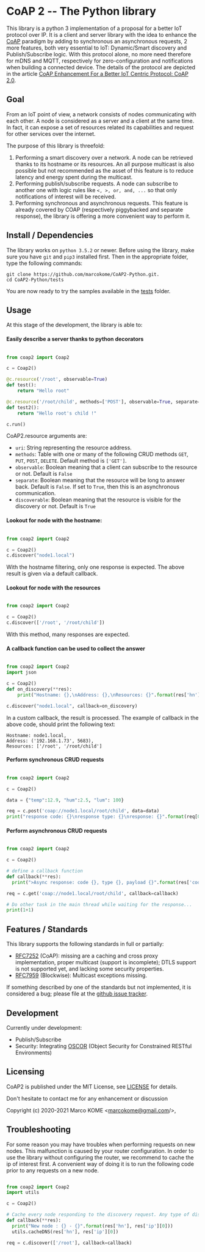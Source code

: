 

# CoAP 2 -- The Python library

This library is a python 3 implementation of a proposal for a better IoT protocol over IP. It is a client and server library with the idea to enhance the [CoAP](http://coap.technology/) paradigm by adding to synchronous an asynchronous requests, 2 more features, both very essential to IoT: Dynamic/Smart discovery and Publish/Subscribe logic. With this protocol alone, no more need therefore for mDNS and MQTT, respectively for zero-configuration and notifications when building a connected device. The details of the protocol are depicted in the article [CoAP Enhancement For a Better IoT Centric Protocol: CoAP 2.0](https://ieeexplore.ieee.org/abstract/document/8554494).


Goal
-----------

From an IoT point of view, a network consists of nodes communicating with each other. A node is considered as a server and a client at the same time. In fact, it can expose a set of resources related its capabilities and request for other services over the internet.

The purpose of this library is threefold:

1. Performing a smart discovery over a network. A node can be retrieved thanks to its hostname or its resources. An all purpose multicast is also possible but not recommended as the asset of this feature is to reduce latency and energy spent during the multicast.
2. Performing publish/subscribe requests. A node can subscribe to another one with logic rules like ``<, >, or, and, ...`` so that only notifications of interest will be received.
3. Performing synchronous and asynchronous requests. This feature is already covered by COAP (respectively piggybacked and separate response), the library is offering a more convenient way to perform it.

Install / Dependencies
----------------------

The library works on ``python 3.5.2`` or newer. Before using the library, make sure you have ``git`` and ``pip3`` installed first. Then in the appropriate folder, type the following commands:

```
git clone https://github.com/marcokome/CoAP2-Python.git.
cd CoAP2-Python/tests
```

You are now ready to try the samples available in the [tests](tests) folder.


Usage
--------------------------

At this stage of the development, the library is able to:

#### Easily describe a server thanks to python decorators

```python

from coap2 import Coap2

c = Coap2()

@c.resource('/root', observable=True)
def test():
	return "Hello root"

@c.resource('/root/child', methods=['POST'], observable=True, separate=False)
def test2():
	return "Hello root's child !"

c.run()
```
 CoAP2.resource arguments are:

* ``uri``: String representing the resource address.
* ``methods``: Table with one or many of the following CRUD methods ``GET``, ``PUT``, ``POST``, ``DELETE``. Default method is ``['GET']``.
* ``observable``: Boolean meaning that a client can subscribe to the resource or not. Default is ``False``
* ``separate``: Boolean meaning that the resource will be long to answer back. Default is ``False``. If set to ``True``, then this is an asynchronous communication.
* ``discoverable``: Boolean meaning that the resource is visible for the discovery or not. Default is ``True``

#### Lookout for node with the hostname:

```python

from coap2 import Coap2

c = Coap2()
c.discover("node1.local")
```

With the hostname filtering, only one response is expected. The above result is given via a default callback.

#### Lookout for node with the resources

```python

from coap2 import Coap2

c = Coap2()
c.discover(['/root', '/root/child'])
```

With this method, many responses are expected.

#### A callback function can be used to collect the answer

```python

from coap2 import Coap2
import json

c = Coap2()
def on_discovery(**res):
	print("Hostname: {},\nAddress: {},\nResources: {}".format(res['hn'], res['ip'], [k for k in json.loads(res['rs']).keys()]))

c.discover("node1.local", callback=on_discovery)
```

In a custom callback, the result is processed. The example of callback in the above code, should print the following text:

```
Hostname: node1.local,
Address: ('192.168.1.73', 5683),
Resources: ['/root', '/root/child']
```

#### Perform synchronous CRUD requests

```python

from coap2 import Coap2

c = Coap2()

data = {"temp":12.9, "hum":2.5, "lum": 100}

req = c.post('coap://node1.local/root/child', data=data)
print("response code: {}\nresponse type: {}\nresponse: {}".format(req[0], req[1], req[2]))
```

#### Perform asynchronous CRUD requests
```python

from coap2 import Coap2

c = Coap2()

# define a callback function
def callback(**res):
  print(">Async response: code {}, type {}, payload {}".format(res['code'], res['type'], res['payload']))

req = c.get('coap://node1.local/root/child', callback=callback)

# Do other task in the main thread while waiting for the response...
print(1+1)
```

Features / Standards
--------------------

This library supports the following standards in full or partially:

* [RFC7252](https://tools.ietf.org/html/rfc7252) (CoAP): missing are a caching and cross proxy implementation, proper
  multicast (support is incomplete); DTLS support is not supported yet,
  and lacking some security properties.
* [RFC7959](https://tools.ietf.org/html/rfc7959) (Blockwise): Multicast exceptions missing.

If something described by one of the standards but not implemented, it is
considered a bug; please file at the [github issue tracker](issues).

Development
-----------

Currently under development:

* Publish/Subscribe
* Security: Integrating [OSCOR](https://tools.ietf.org/html/rfc8613) (Object Security for Constrained RESTful Environments)


Licensing
---------

CoAP2 is published under the MIT License, see [LICENSE](LICENSE) for details.

Don't hesitate to contact me for any enhancement or discussion

Copyright (c) 2020-2021 Marco KOME <marcokome@gmail.com/>,

Troubleshooting
---------------
For some reason you may have troubles when performing requests on new nodes. This malfunction is caused by your router configuration. In order to use the library without configuring the router, we recommend to cache the ip of interest first. A convenient way of doing it is to run the following code prior to any requests on a new node.

```python

from coap2 import Coap2
import utils

c = Coap2()

# Cache every node responding to the discovery request. Any type of discovery works fine.
def callback(**res):
  print("New node : {} - {}".format(res['hn'], res['ip'][0]))
  utils.cacheDNS(res['hn'], res['ip'][0])

req = c.discover(['/root'], callback=callback)

```
